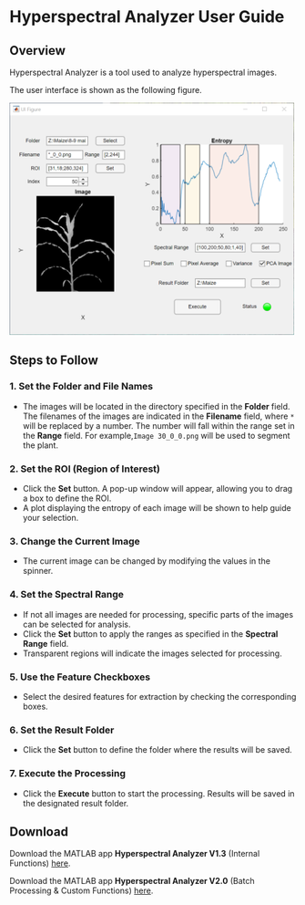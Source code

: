 # Hyperspectral Analyzer User Guide

## Overview
Hyperspectral Analyzer is a tool used to analyze hyperspectral images.

The user interface is shown as the following figure.

<img src="images/hyper_maize.png" width="500" >

## Steps to Follow

### 1. Set the Folder and File Names
- The images will be located in the directory specified in the **Folder** field. The filenames of the images are indicated in the **Filename** field, where `*` will be replaced by a number. The number will fall within the range set in the **Range** field. For example,`Image 30_0_0.png` will be used to segment the plant.

### 2. Set the ROI (Region of Interest)
- Click the **Set** button. A pop-up window will appear, allowing you to drag a box to define the ROI.
- A plot displaying the entropy of each image will be shown to help guide your selection.

### 3. Change the Current Image
- The current image can be changed by modifying the values in the spinner.

### 4. Set the Spectral Range
- If not all images are needed for processing, specific parts of the images can be selected for analysis. 
- Click the **Set** button to apply the ranges as specified in the **Spectral Range** field.
- Transparent regions will indicate the images selected for processing.

### 5. Use the Feature Checkboxes
- Select the desired features for extraction by checking the corresponding boxes.

### 6. Set the Result Folder
- Click the **Set** button to define the folder where the results will be saved.

### 7. Execute the Processing
- Click the **Execute** button to start the processing. Results will be saved in the designated result folder.

## Download
Download the MATLAB app **Hyperspectral Analyzer V1.3** (Internal Functions) [here](https://github.com/hfstudio/Hyperspectral-Analyzer/releases/download/v1.3/HyperspectralAnalyzer_v1.3.mlappinstall).

Download the MATLAB app **Hyperspectral Analyzer V2.0** (Batch Processing & Custom Functions) [here](https://raw.githubusercontent.com/hfstudio/Hyperspectral-Analyzer/refs/heads/main/bin/HyperspectralAnalyzer_v2.0_custom_functions.mlappinstall).


